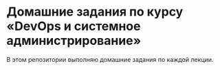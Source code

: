 # Домашние задания по курсу «DevOps и системное администрирование» 


В этом репозитории выполняю домашние задания по каждой лекции.
